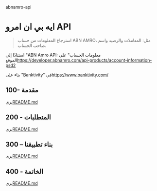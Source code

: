 abnamro-api

# ايه بي ان امرو API

> استرجاع المعلومات من حساب ABN AMRO، مثل: المعاملات والرصيد واسم صاحب الحساب.

استنادًا إلى "ABN Amro API: معلومات الحساب" على الموقع<https://developer.abnamro.com/api-products/account-information-psd2>

بناء على "Banktivity" في<https://www.banktivity.com/>

## 100- مقدمة

يرى[README.md](./100/README.md)

## 200 - المتطلبات

يرى[README.md](./200/README.md)

## 300 – بناء تطبيقنا

يرى[README.md](./300/README.md)

## 400 - الخاتمة

يرى[README.md](./400/README.md)
